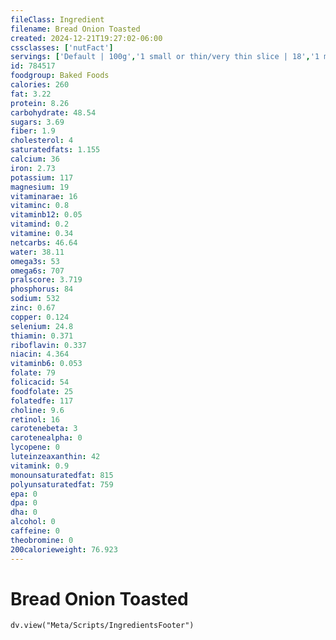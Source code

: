 ```yaml
---
fileClass: Ingredient
filename: Bread Onion Toasted
created: 2024-12-21T19:27:02-06:00
cssclasses: ['nutFact']
servings: ['Default | 100g','1 small or thin/very thin slice | 18','1 medium or regular slice | 28','1 large or thick slice | 39','1 slice, crust not eaten | 13','1 slice, snack-size | 9','1 cubic inch | 4']
id: 784517
foodgroup: Baked Foods
calories: 260
fat: 3.22
protein: 8.26
carbohydrate: 48.54
sugars: 3.69
fiber: 1.9
cholesterol: 4
saturatedfats: 1.155
calcium: 36
iron: 2.73
potassium: 117
magnesium: 19
vitaminarae: 16
vitaminc: 0.8
vitaminb12: 0.05
vitamind: 0.2
vitamine: 0.34
netcarbs: 46.64
water: 38.11
omega3s: 53
omega6s: 707
pralscore: 3.719
phosphorus: 84
sodium: 532
zinc: 0.67
copper: 0.124
selenium: 24.8
thiamin: 0.371
riboflavin: 0.337
niacin: 4.364
vitaminb6: 0.053
folate: 79
folicacid: 54
foodfolate: 25
folatedfe: 117
choline: 9.6
retinol: 16
carotenebeta: 3
carotenealpha: 0
lycopene: 0
luteinzeaxanthin: 42
vitamink: 0.9
monounsaturatedfat: 815
polyunsaturatedfat: 759
epa: 0
dpa: 0
dha: 0
alcohol: 0
caffeine: 0
theobromine: 0
200calorieweight: 76.923
---
```


# Bread Onion Toasted

```dataviewjs
dv.view("Meta/Scripts/IngredientsFooter")
```